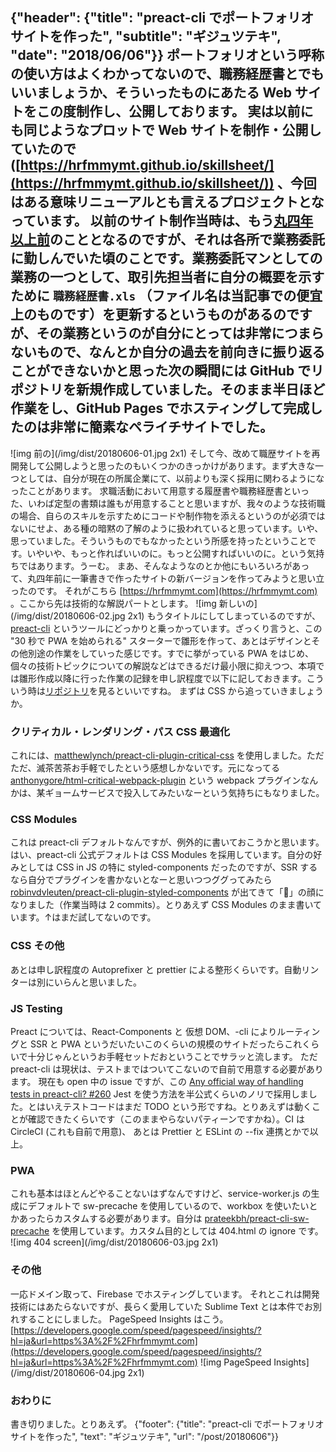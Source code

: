{"header": {"title": "preact-cli でポートフォリオサイトを作った", "subtitle": "ギジュツテキ", "date": "2018/06/06"}}
ポートフォリオという呼称の使い方はよくわかってないので、職務経歴書とでもいいましょうか、そういったものにあたる Web サイトをこの度制作し、公開しております。
実は以前にも同じようなプロットで Web サイトを制作・公開していたので ([https://hrfmmymt.github.io/skillsheet/](https://hrfmmymt.github.io/skillsheet/)) 、今回はある意味リニューアルとも言えるプロジェクトとなっています。
以前のサイト制作当時は、もう[丸四年以上前](https://github.com/hrfmmymt/skillsheet/commit/dba37d68e2c749707a85f86215f9a5e456c20cfb)のこととなるのですが、それは各所で業務委託に勤しんでいた頃のことです。業務委託マンとしての業務の一つとして、取引先担当者に自分の概要を示すために `職務経歴書.xls` （ファイル名は当記事での便宜上のものです）を更新するというものがあるのですが、その業務というのが自分にとっては非常につまらないもので、なんとか自分の過去を前向きに振り返ることができないかと思った次の瞬間には GitHub でリポジトリを新規作成していました。そのまま半日ほど作業をし、GitHub Pages でホスティングして完成したのは非常に簡素なペライチサイトでした。
---
![img 前の](/img/dist/20180606-01.jpg 2x1)
そして今、改めて職歴サイトを再開発して公開しようと思ったのもいくつかのきっかけがあります。まず大きな一つとしては、自分が現在の所属企業にて、以前よりも深く採用に関わるようになったことがあります。
求職活動において用意する履歴書や職務経歴書といった、いわば定型の書類は誰もが用意することと思いますが、我々のような技術職の場合、自らのスキルを示すためにコードや制作物を添えるというのが必須ではないにせよ、ある種の暗黙の了解のように扱われていると思っています。いや、思っていました。そういうものでもなかったという所感を持ったということです。いやいや、もっと作ればいいのに。もっと公開すればいいのに。という気持ちではあります。うーむ。
まあ、そんなようなのとか他にもいろいろがあって、丸四年前に一筆書きで作ったサイトの新バージョンを作ってみようと思い立ったのです。
それがこちら [https://hrfmmymt.com](https://hrfmmymt.com) 。ここから先は技術的な解説パートとします。
![img 新しいの](/img/dist/20180606-02.jpg 2x1)
もうタイトルにしてしまっているのですが、[preact-cli](https://github.com/developit/preact-cli) というツールにどっかりと乗っかっています。ざっくり言うと、この "30 秒で PWA を始められる" スターターで雛形を作って、あとはデザインとその他別途の作業をしていった感じです。すでに挙がっている PWA をはじめ、個々の技術トピックについての解説などはできるだけ最小限に抑えつつ、本項では雛形作成以降に行った作業の記録を申し訳程度で以下に記しておきます。こういう時は[リポジトリ](https://github.com/hrfmmymt/portfolio)を見るといいですね。
まずは CSS から追っていきましょうか。

### クリティカル・レンダリング・パス CSS 最適化
これには、[matthewlynch/preact-cli-plugin-critical-css](https://github.com/matthewlynch/preact-cli-plugin-critical-css) を使用しました。ただただ、滅茶苦茶お手軽でしたという感想しかないです。元になってる [anthonygore/html-critical-webpack-plugin](https://github.com/anthonygore/html-critical-webpack-plugin) という webpack プラグインなんかは、某ギョームサービスで投入してみたいなーという気持ちにもなりました。
### CSS Modules
これは preact-cli デフォルトなんですが、例外的に書いておこうかと思います。はい、preact-cli 公式デフォルトは CSS Modules を採用しています。自分の好みとしては CSS in JS の特に styled-components だったのですが、SSR するなら自分でプラグインを書かないとなーと思いつつググってみたら [robinvdvleuten/preact-cli-plugin-styled-components](https://github.com/robinvdvleuten/preact-cli-plugin-styled-components) が出てきて「🤔」の顔になりました（作業当時は 2 commits）。とりあえず CSS Modules のまま書いています。↑はまだ試してないのです。
### CSS その他
あとは申し訳程度の Autoprefixer と prettier による整形くらいです。自動リンターは別にいらんと思いました。

### JS Testing
Preact については、React-Components と 仮想 DOM、-cli によりルーティングと SSR と PWA というだいたいこのくらいの規模のサイトだったらこれくらいで十分じゃんというお手軽セットだおということでサラッと流します。
ただ preact-cli は現状は、テストまではついてこないので自前で用意する必要があります。  現在も open 中の issue ですが、この [Any official way of handling tests in preact-cli? #260](https://github.com/developit/preact-cli/issues/260) Jest を使う方法を半公式くらいのノリで採用しました。とはいえテストコードはまだ TODO という形ですね。とりあえずは動くことが確認できたくらいです（このままやらないパティーンですかね）。CI は CircleCI (これも自前で用意)、  あとは Prettier と ESLint の --fix 連携とかで以上。

### PWA
これも基本はほとんどやることないはずなんですけど、service-worker.js の生成にデフォルトで sw-precache を使用しているので、workbox を使いたいとかあったらカスタムする必要があります。自分は [prateekbh/preact-cli-sw-precache](https://github.com/prateekbh/preact-cli-sw-precache) を使用しています。カスタム目的としては 404.html の ignore です。
![img 404 screen](/img/dist/20180606-03.jpg 2x1)

### その他
一応ドメイン取って、Firebase でホスティングしています。  それとこれは開発技術にはあたらないですが、長らく愛用していた Sublime Text とは本件でお別れすることにしました。
PageSpeed Insights はこう。  [https://developers.google.com/speed/pagespeed/insights/?hl=ja&url=https%3A%2F%2Fhrfmmymt.com](https://developers.google.com/speed/pagespeed/insights/?hl=ja&url=https%3A%2F%2Fhrfmmymt.com)
![img PageSpeed Insights](/img/dist/20180606-04.jpg 2x1)

### おわりに
書き切りました。とりあえず。
{"footer": {"title": "preact-cli でポートフォリオサイトを作った", "text": "ギジュツテキ", "url": "/post/20180606"}}